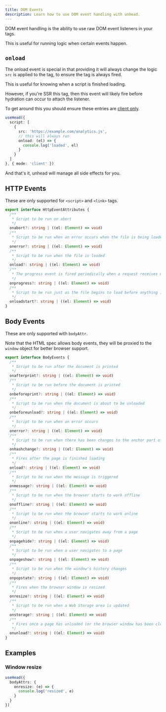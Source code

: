 ```yaml
---
title: DOM Events
description: Learn how to use DOM event handling with unhead.
---
```


DOM event handling is the ability to use raw DOM event listeners in your tags.

This is useful for running logic when certain events happen.

## `onload`

The onload event is special in that providing it will always change the logic `src` is applied to the tag, to ensure
the tag is always fired.

This is useful for knowing when a script is finished loading.

However, if you're SSR this tag, then this event will likely fire before hydration can occur to attach the listener.

To get around this you should ensure these entries are [client only](/guide/guides/client-only-tags).

```ts
useHead({
  script: [
    {
      src: 'https://example.com/analytics.js',
      // this will always run
      onload: (el) => {
        console.log('loaded', el)
      }
    }
  ]
}, { mode: 'client' })
```

And that's it, unhead will manage all side effects for you.

## HTTP Events

These are only supported for `<script>` and `<link>` tags.

```ts
export interface HttpEventAttributes {
  /**
   * Script to be run on abort
   */
  onabort?: string | ((el: Element) => void)
  /**
   * Script to be run when an error occurs when the file is being loaded
   */
  onerror?: string | ((el: Element) => void)
  /**
   * Script to be run when the file is loaded
   */
  onload?: string | ((el: Element) => void)
  /**
   * The progress event is fired periodically when a request receives more data.
   */
  onprogress?: string | ((el: Element) => void)
  /**
   * Script to be run just as the file begins to load before anything is actually loaded
   */
  onloadstart?: string | ((el: Element) => void)
}
```


## Body Events

These are only supported with `bodyAttr`. 

Note that the HTML spec allows body events, they will be proxied to the `window` object
for better browser support.

```ts
export interface BodyEvents {
  /**
   * Script to be run after the document is printed
   */
  onafterprint?: string | ((el: Element) => void)
  /**
   * Script to be run before the document is printed
   */
  onbeforeprint?: string | ((el: Element) => void)
  /**
   * Script to be run when the document is about to be unloaded
   */
  onbeforeunload?: string | ((el: Element) => void)
  /**
   * Script to be run when an error occurs
   */
  onerror?: string | ((el: Element) => void)
  /**
   * Script to be run when there has been changes to the anchor part of the a URL
   */
  onhashchange?: string | ((el: Element) => void)
  /**
   * Fires after the page is finished loading
   */
  onload?: string | ((el: Element) => void)
  /**
   * Script to be run when the message is triggered
   */
  onmessage?: string | ((el: Element) => void)
  /**
   * Script to be run when the browser starts to work offline
   */
  onoffline?: string | ((el: Element) => void)
  /**
   * Script to be run when the browser starts to work online
   */
  ononline?: string | ((el: Element) => void)
  /**
   * Script to be run when a user navigates away from a page
   */
  onpagehide?: string | ((el: Element) => void)
  /**
   * Script to be run when a user navigates to a page
   */
  onpageshow?: string | ((el: Element) => void)
  /**
   * Script to be run when the window's history changes
   */
  onpopstate?: string | ((el: Element) => void)
  /**
   * Fires when the browser window is resized
   */
  onresize?: string | ((el: Element) => void)
  /**
   * Script to be run when a Web Storage area is updated
   */
  onstorage?: string | ((el: Element) => void)
  /**
   * Fires once a page has unloaded (or the browser window has been closed)
   */
  onunload?: string | ((el: Element) => void)
}
```

## Examples

### Window resize

```ts
useHead({
  bodyAttrs: {
    onresize: (e) => {
      console.log('resized', e)
    }
  }
})
```
